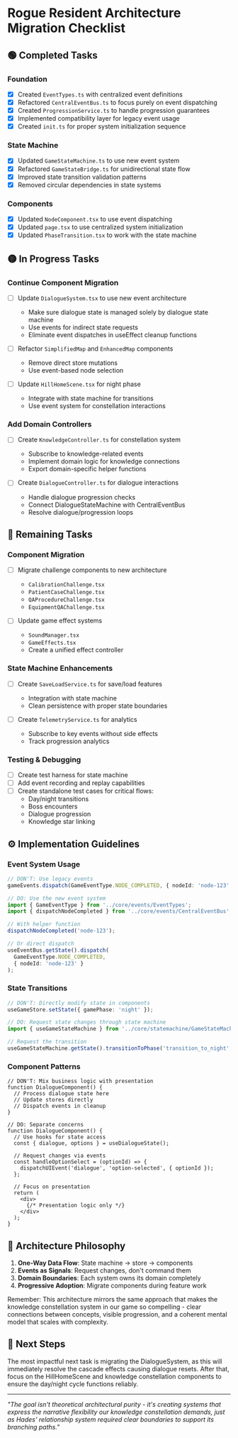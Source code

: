 # Rogue Resident Architecture Migration Checklist

## 🟢 Completed Tasks

### Foundation
- [x] Created `EventTypes.ts` with centralized event definitions
- [x] Refactored `CentralEventBus.ts` to focus purely on event dispatching
- [x] Created `ProgressionService.ts` to handle progression guarantees
- [x] Implemented compatibility layer for legacy event usage
- [x] Created `init.ts` for proper system initialization sequence

### State Machine
- [x] Updated `GameStateMachine.ts` to use new event system
- [x] Refactored `GameStateBridge.ts` for unidirectional state flow
- [x] Improved state transition validation patterns
- [x] Removed circular dependencies in state systems

### Components
- [x] Updated `NodeComponent.tsx` to use event dispatching
- [x] Updated `page.tsx` to use centralized system initialization
- [x] Updated `PhaseTransition.tsx` to work with the state machine

## 🟡 In Progress Tasks

### Continue Component Migration
- [ ] Update `DialogueSystem.tsx` to use new event architecture
  - Make sure dialogue state is managed solely by dialogue state machine
  - Use events for indirect state requests
  - Eliminate event dispatches in useEffect cleanup functions

- [ ] Refactor `SimplifiedMap` and `EnhancedMap` components
  - Remove direct store mutations
  - Use event-based node selection

- [ ] Update `HillHomeScene.tsx` for night phase
  - Integrate with state machine for transitions
  - Use event system for constellation interactions

### Add Domain Controllers
- [ ] Create `KnowledgeController.ts` for constellation system
  - Subscribe to knowledge-related events
  - Implement domain logic for knowledge connections
  - Export domain-specific helper functions

- [ ] Create `DialogueController.ts` for dialogue interactions
  - Handle dialogue progression checks
  - Connect DialogueStateMachine with CentralEventBus
  - Resolve dialogue/progression loops

## 🔴 Remaining Tasks

### Component Migration
- [ ] Migrate challenge components to new architecture
  - `CalibrationChallenge.tsx`
  - `PatientCaseChallenge.tsx`
  - `QAProcedureChallenge.tsx`
  - `EquipmentQAChallenge.tsx`

- [ ] Update game effect systems
  - `SoundManager.tsx`
  - `GameEffects.tsx`
  - Create a unified effect controller

### State Machine Enhancements
- [ ] Create `SaveLoadService.ts` for save/load features
  - Integration with state machine
  - Clean persistence with proper state boundaries

- [ ] Create `TelemetryService.ts` for analytics
  - Subscribe to key events without side effects
  - Track progression analytics

### Testing & Debugging
- [ ] Create test harness for state machine
- [ ] Add event recording and replay capabilities
- [ ] Create standalone test cases for critical flows:
  - Day/night transitions
  - Boss encounters
  - Dialogue progression
  - Knowledge star linking

## ⚙️ Implementation Guidelines

### Event System Usage
```typescript
// DON'T: Use legacy events
gameEvents.dispatch(GameEventType.NODE_COMPLETED, { nodeId: 'node-123' });

// DO: Use the new event system
import { GameEventType } from '../core/events/EventTypes';
import { dispatchNodeCompleted } from '../core/events/CentralEventBus';

// With helper function
dispatchNodeCompleted('node-123');

// Or direct dispatch
useEventBus.getState().dispatch(
  GameEventType.NODE_COMPLETED,
  { nodeId: 'node-123' }
);
```

### State Transitions
```typescript
// DON'T: Directly modify state in components
useGameStore.setState({ gamePhase: 'night' });

// DO: Request state changes through state machine
import { useGameStateMachine } from '../core/statemachine/GameStateMachine';

// Request the transition
useGameStateMachine.getState().transitionToPhase('transition_to_night', 'day_complete');
```

### Component Patterns
```tsx
// DON'T: Mix business logic with presentation
function DialogueComponent() {
  // Process dialogue state here
  // Update stores directly
  // Dispatch events in cleanup
}

// DO: Separate concerns
function DialogueComponent() {
  // Use hooks for state access
  const { dialogue, options } = useDialogueState();
  
  // Request changes via events
  const handleOptionSelect = (optionId) => {
    dispatchUIEvent('dialogue', 'option-selected', { optionId });
  };
  
  // Focus on presentation
  return (
    <div>
      {/* Presentation logic only */}
    </div>
  );
}
```

## 🧠 Architecture Philosophy

1. **One-Way Data Flow**: State machine → store → components
2. **Events as Signals**: Request changes, don't command them
3. **Domain Boundaries**: Each system owns its domain completely
4. **Progressive Adoption**: Migrate components during feature work

Remember: This architecture mirrors the same approach that makes the knowledge constellation system in our game so compelling - clear connections between concepts, visible progression, and a coherent mental model that scales with complexity.

## 🚀 Next Steps

The most impactful next task is migrating the DialogueSystem, as this will immediately resolve the cascade effects causing dialogue resets. After that, focus on the HillHomeScene and knowledge constellation components to ensure the day/night cycle functions reliably.

---

*"The goal isn't theoretical architectural purity - it's creating systems that express the narrative flexibility our knowledge constellation demands, just as Hades' relationship system required clear boundaries to support its branching paths."*